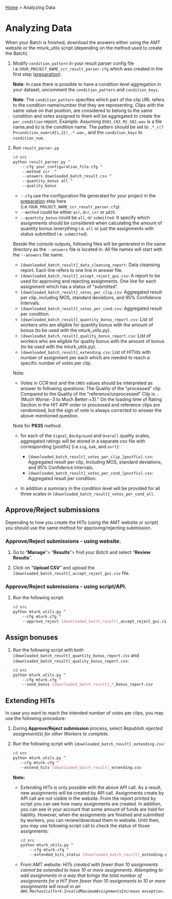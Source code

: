 [Home](../README.md) > Analyzing Data

# Analyzing Data

When your Batch is finished, download the answers either using the AMT website or the mturk_utils script (depending on 
the method used to create the Batch). 

1. Modify `condition_pattern` in your result parser config file i.e.`YOUR_PROJECT_NAME_ccr_result_parser.cfg` which was 
created in the first step ([preparation](preparation.md)).

    **Note**: In case there is possible to have a condition level aggregation in your dataset, uncomment the 
    `condition_pattern` and `condition_keys`.
    
    **Note**: The `condition_pattern` specifies which part of the clip URL refers to the condition name/number that they are
    representing. Clips with the same value on that position, are considered to belong to the same condition and votes 
    assigned to them will be aggregated to create the `per_condition` report. Example: Assuming `D501_C03_M2_S02.wav` is 
    a file name,and `03` is the condition name. The pattern should be set to `.*_c(?P<condition_num>\d{1,2})_.*.wav` , 
    and the `condition_keys` to `condition_num`.
   

1. Run `result_parser.py` 
        
    ``` bash
    cd src
    python result_parser.py ^
        --cfg your_configuration_file.cfg ^ 
        --method ccr  ^
        --answers downloaded_batch_result.csv ^
        --quantity_bonus all ^
        --quality_bonus
    ```
    * `--cfg` use the configuration file generated for your project in the [preparation](preparation.md) step here (i.e.`YOUR_PROJECT_NAME_ccr_result_parser.cfg`).
    * `--method` could be either `acr`, `dcr`, `ccr` or `p835`.
    * `--quantity_bonus` could be `all`, or `submitted`. It specify which assignments should be considered when calculating
    the amount of quantity bonus (everything i.e. `all` or just the assignments with status submitted i.e. `submitted`).
    
    Beside the console outputs, following files will be generated in the same directory as the `--answers` file is located in.
    All file names will start with the `--answers` file name.   
    * `[downloaded_batch_result]_data_cleaning_report`: Data cleansing report. Each line refers to one line in answer file. 
    * `[downloaded_batch_result]_accept_reject_gui.csv`: A report to be used for approving and rejecting assignments. One line
    for each assignment which has a status of "submitted". 
    * `[downloaded_batch_result]_votes_per_clip.csv`: Aggregated result per clip, including MOS, standard deviations, and 95% Confidence Intervals.  
    * `[downloaded_batch_result]_votes_per_cond.csv`: Aggregated result per condition.
    * `[downloaded_batch_result]_quantity_bonus_report.csv`: List of workers who are eligible for quantity bonus with the amount of bonus (to be used with the mturk_utils.py).
    * `[downloaded_batch_result]_quality_bonus_report.csv`: List of workers who are eligible for quality bonus with the amount of bonus (to be used with the mturk_utils.py).
    * `[downloaded_batch_result]_extending.csv`: List of HITIds with number of assignment per each which are needed to reach a specific number of votes per clip.   
    
    Note:
    * Votes in CCR test and the `CMOS` values should be interpreted as answer to following questions: The Quality of 
    the "processed" clip Compared to the Quality of the "reference/unprocessed" Clip is .. (Much Worse:-3 to Much Better:+3)."
    On the loading time of Rating Section in the HIT APP order or processed and reference clips are randomized, but the sign
    of vote is always corrected to answer the above-mentioned question. 
    
    Note for **P835** method:
    * for each of the `Signal`, `Background` and `Overall` quality scales, aggregated ratings will be stored in a separate csv file 
    with corresponding [postfix] (i.e.`sig`, `bak`, and `ovrl`): 
        * `[downloaded_batch_result]_votes_per_clip_[postfix].csv`: Aggregated result per clip, including MOS, standard deviations, and 95% Confidence Intervals.   
        * `[downloaded_batch_result]_votes_per_cond_[postfix].csv`: Aggregated result per condition.
    
    * In addition a summary in the condition level will be provided for all three scales in `[downloaded_batch_result]_votes_per_cond_all`.
        
        
## Approve/Reject submissions

Depending to how you create the HITs (using the AMT website or script) you should use the same method for approving/rejecting
submission.

### Approve/Reject submissions - using website.
 
 1. Go to “**Manage**”> “**Results**”> find your *Batch* and select “**Review Results**”.
   
 1. Click on "**Upload CSV**" and upload the `[downloaded_batch_result]_accept_reject_gui.csv` file.
 
### Approve/Reject submissions - using script/API.

 1. Run the following script:
 
    ```bash
    cd src
    python mturk_utils.py ^
        --cfg mturk.cfg ^
        --approve_reject [downloaded_batch_result]_accept_reject_gui.csv  
    ```
    

## Assign bonuses

 1. Run the following script with both `[downloaded_batch_result]_quantity_bonus_report.csv` and 
 `[downloaded_batch_result]_quality_bonus_report.csv`:
 
    ```bash
    cd src
    python mturk_utils.py ^
        --cfg mturk.cfg ^
        --send_bonus [downloaded_batch_result]_*_bonus_report.csv
    ```
 ## Extending HITs
 
 In case you want to reach the intended number of votes per clips, you may use the following procedure:
 
 1. During **Approve/Reject submission** process, select _Republish rejected assignment(s) for other Workers to complete_.
 2. Run the following script with `[downloaded_batch_result]_extending.csv`: 
 
     ```bash
    cd src
    python mturk_utils.py ^
        --cfg mturk.cfg ^
        --extend_hits [downloaded_batch_result]_extending.csv
    ```
    **Note:** 
    
    * Extending HITs is only possible with the above API call. As a result, new assignments will be created by API call.
    Assignments create by API call are not visible in the website. From the report printed by script you can see how many 
    assignments are created. In addition, you can see in your account that some amount of funds are hold for liability.
    However, when the assignments are finished and submitted by workers, you can review/download them in website.
    Until then, you may use following script call to check the status of those assignments:
    
        ```bash
        cd src
        python mturk_utils.py ^
            --cfg mturk.cfg ^
            --extended_hits_status [downloaded_batch_result]_extending.csv
        ```  
    * From AMT website: _HITs created with fewer than 10 assignments cannot be extended to have 10 or more assignments.
     Attempting to add assignments in a way that brings the total number of assignments for a HIT from fewer than 10 assignments
      to 10 or more assignments will result in an `AWS.MechanicalTurk.InvalidMaximumAssignmentsIncrease exception.`_ 